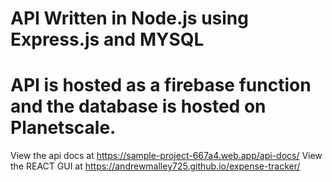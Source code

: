 # API Written in Node.js using Express.js and MYSQL 
# API is hosted as a firebase function and the database is hosted on Planetscale. 

View the api docs at https://sample-project-667a4.web.app/api-docs/
View the REACT GUI at https://andrewmalley725.github.io/expense-tracker/
